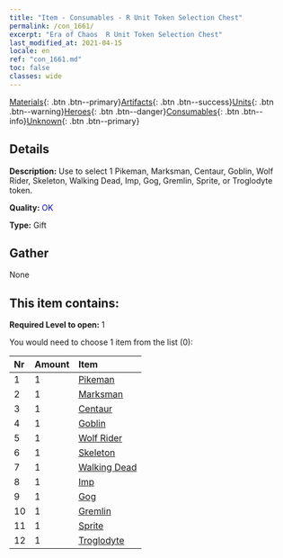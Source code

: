 ```yaml
---
title: "Item - Consumables - R Unit Token Selection Chest"
permalink: /con_1661/
excerpt: "Era of Chaos  R Unit Token Selection Chest"
last_modified_at: 2021-04-15
locale: en
ref: "con_1661.md"
toc: false
classes: wide
---
```

 [Materials](/Items/){: .btn .btn--primary}[Artifacts](/Items/Artifacts/){: .btn .btn--success}[Units](/Items/Units/){: .btn .btn--warning}[Heroes](/Items/Heroes/){: .btn .btn--danger}[Consumables](/Items/Consumables/){: .btn .btn--info}[Unknown](/Items/Unknown/){: .btn .btn--primary}

## Details
 **Description:** Use to select 1 Pikeman, Marksman, Centaur, Goblin, Wolf Rider, Skeleton, Walking Dead, Imp, Gog, Gremlin, Sprite, or Troglodyte token.

 **Quality:** <span style="color: #0000CD">OK</span>

 **Type:** Gift

## Gather

  None

## This item contains:

 **Required Level to open:** 1

 You would need to choose 1 item from the list (0):

  | Nr | Amount |     Item    |
  |:---|:-------|:------------|
  | 1 | 1 | [Pikeman](/Items/unt_190/) |  | 
  | 2 | 1 | [Marksman](/Items/unt_191/) |  | 
  | 3 | 1 | [Centaur](/Items/unt_199/) |  | 
  | 4 | 1 | [Goblin](/Items/unt_217/) |  | 
  | 5 | 1 | [Wolf Rider](/Items/unt_218/) |  | 
  | 6 | 1 | [Skeleton](/Items/unt_208/) |  | 
  | 7 | 1 | [Walking Dead](/Items/unt_209/) |  | 
  | 8 | 1 | [Imp](/Items/unt_226/) |  | 
  | 9 | 1 | [Gog](/Items/unt_227/) |  | 
  | 10 | 1 | [Gremlin](/Items/unt_235/) |  | 
  | 11 | 1 | [Sprite](/Items/unt_262/) |  | 
  | 12 | 1 | [Troglodyte](/Items/unt_244/) |  | 
